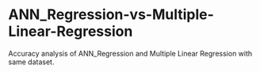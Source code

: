 # ANN_Regression-vs-Multiple-Linear-Regression
Accuracy analysis of ANN_Regression and Multiple Linear Regression with same dataset.
